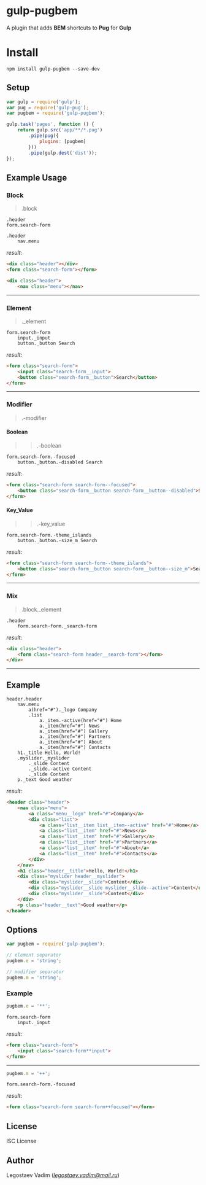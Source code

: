 # gulp-pugbem

A plugin that adds **BEM** shortcuts to **Pug** for **Gulp**

# Install

```
npm install gulp-pugbem --save-dev
```

## Setup

```js
var gulp = require('gulp');
var pug = require('gulp-pug');
var pugbem = require('gulp-pugbem');

gulp.task('pages', function () {
    return gulp.src('app/**/*.pug')
        .pipe(pug({
            plugins: [pugbem]
        }))
        .pipe(gulp.dest('dist'));
});
```

## Example Usage

### Block

>.block

```pug
.header
form.search-form

.header
    nav.menu
```

*result:*

```html
<div class="header"></div>
<form class="search-form"></form>

<div class="header">
    <nav class="menu"></nav>
```

***

### Element

>.\_element

```pug
form.search-form
    input._input
    button._button Search
```

*result:*

```html
<form class="search-form">
    <input class="search-form__input">
    <button class="search-form__button">Search</button>
</form>
```

***

### Modifier

>.-modifier

#### Boolean

>>.-boolean

```pug
form.search-form.-focused
    button._button.-disabled Search
```

*result:*

```html
<form class="search-form search-form--focused">
    <button class="search-form__button search-form__button--disabled">Search</button>
</form>
```

#### Key\_Value

>>.-key\_value

```pug
form.search-form.-theme_islands
    button._button.-size_m Search
```

*result:*

```html
<form class="search-form search-form--theme_islands">
    <button class="search-form__button search-form__button--size_m">Search</button>
</form>
```

***

### Mix

>.block.\_element

```pug
.header
    form.search-form._search-form
```

*result:*

```html
<div class="header">
    <form class="search-form header__search-form"></form>
</div>
```

***

## Example

```pug
header.header
    nav.menu
        a(href="#")._logo Company
        .list
            a._item.-active(href="#") Home
            a._item(href="#") News
            a._item(href="#") Gallery
            a._item(href="#") Partners
            a._item(href="#") About
            a._item(href="#") Contacts
    h1._title Hello, World!
    .myslider._myslider
        ._slide Content
        ._slide.-active Content
        ._slide Content
    p._text Good weather
```

*result:*

```html
<header class="header">
    <nav class="menu">
        <a class="menu__logo" href="#">Company</a>
        <div class="list">
            <a class="list__item list__item--active" href="#">Home</a>
            <a class="list__item" href="#">News</a>
            <a class="list__item" href="#">Gallery</a>
            <a class="list__item" href="#">Partners</a>
            <a class="list__item" href="#">About</a>
            <a class="list__item" href="#">Contacts</a>
        </div>
    </nav>
    <h1 class="header__title">Hello, World!</h1>
    <div class="myslider header__myslider">
        <div class="myslider__slide">Content</div>
        <div class="myslider__slide myslider__slide--active">Content</div>
        <div class="myslider__slide">Content</div>
    </div>
    <p class="header__text">Good weather</p>
</header>
```

## Options

```js
var pugbem = require('gulp-pugbem');

// element separator
pugbem.e = 'string';

// modifier separator
pugbem.m = 'string';
```

### Example

```js
pugbem.e = '**';
```

```pug
form.search-form
    input._input
```

*result:*

```html
<form class="search-form">
    <input class="search-form**input">
</form>
```

***

```js
pugbem.m = '++';
```

```pug
form.search-form.-focused
```

*result:*

```html
<form class="search-form search-form++focused"></form>
```

## License

ISC License

## Author

Legostaev Vadim (*legostaev.vadim@mail.ru*)